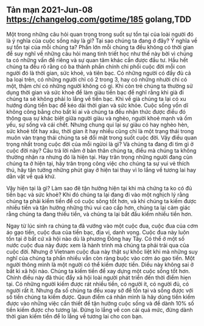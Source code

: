 Tản mạn
2021-Jun-08
https://changelog.com/gotime/185
golang,TDD
-----

Một trong những câu hỏi quan trọng trong suốt sự tồn tại của loài người đó là ý nghĩa của cuộc sống này là gì? Tại sao chúng ta đang ở đây? Ý nghĩa về sự tồn tại của mỗi chúng ta? Phần lớn mỗi chúng ta đều không có thời gian để suy nghĩ về những câu hỏi mang tinh triết học như thế này bời vì chúng ta có những vấn đề riêng và sự quan tâm khác cần được đầu tư. 
Hầu hết chúng ta đều rõ rằng có ba thành phần chính chi phối cuộc đời mỗi con người đó là thời gian, sức khoẻ, và tiên bạc. Có những người có đầy đủ cả ba loại trên, có những người chỉ có 2 trong 3, hay có những nhười chỉ có một, thậm chí có những người không có gì. Khi còn trẻ chúng ta thường sử dụng thời gian và sức khoẻ để làm giàu tiền bạc để nghĩ rằng khi già đi chúng ta sẽ không phải lo lắng về tiền bạc. Khi về già chúng ta lại có xu hướng dùng tiền bạc để kéo dài thời gian và sức khỏe. Cuộc sống vốn dĩ không công bằng cho bất kì ai và chúng ta đều nhận thức được điều đó thông qua sự khác biệt giữa người giàu và nghèo, người khoẻ mạnh và ốm yếu, sự sống và cái chết. Nhưng chung qui lại sự giàu có hay nghèo hèn, sức khoẻ tốt hay xâu, thời gian ít hay nhiều cũng chỉ là một trạng thái trong muôn vàn trạng thái chúng ta sẽ đổi mặt trong suốt cuộc đời. Vậy điều quan trọng nhất trong cuộc đời của mỗi ngừoi là gì? Và chúng ta đang đi tìm gì ở cuộc đời này? Câu trả lời nằm ở bản thân chúng ta, điều mà chúng ta không thường nhận ra nhưng đó là hiện tại. Hay trân trọng những người đang cùn chúng ta ở hiện tại, hãy trân trọng công việc cho chúng ta sự vui vẻ thích thú, hãy tận tưởng những phút giay ở hiện tai thay vì lo lắng về tương lai hay dằn vặt về quá khứ. 

Vậy hiện tại là gì? Làm sao đê tận hưởng hiện tại khi mà chứng ta ko có đủ tiền bạc và sức khoẻ? Khi đó chúng ta lại đang đi vào một nghịch lý rằng chúng ta phải kiểm tiền để có cuộc sông tốt hơn, và khi chúng ta kiếm được nhiều tiền và tận hưởng những thú vui cao cấp hơn, chúng ta lại cảm giác rằng chúng ta đang thiếu tiền, và chúng ta lại bắt đầu kiếm nhiều tiền hơn. 

Ngay từ lúc sinh ra chúng ta đã vướng vào một cuộc đua, cuộc đua của cơm áo gạo tiền, cuộc đua của tiền bạc, địa vị, danh vọng. Cuộc đua này luôn tồn tại ở bất cứ xã hội nào dù là phương Đông hay Tây. Có thể ở một số nước cuộc đua này được xem là hành trình mà chúng ta phải trải qua của cuộc đời. Nhưng ở Vietnam cuộc đua này thật sự khốc liệt khi mà những suy nghĩ của chúng ta phần nhiều vẫn còn ràng buộc vào cơm áo gạo tiền. Một người thông mình là một người có thể kiếm được tiền. Diều này không sai ở bất kì xã hội nào. Chúng ta kiếm tiền để xay dựng một cuộc sống tốt hơn. Chính điều này đã thúc đẩy xã hội loài người phát triển đến thời điểm hiẹn tại. Có những người kiếm được rát nhiều tiền, có người ít, có người đủ, có người rất ít. Nhưng đa số chúng ta đều xoay sở để tồn tại và sống được với số tiền chúng ta kiếm được. Qaun điểm cá nhân mình là hãy dùng tiền kiếm được vào những việc cần thiết để tận hưởng cuộc sống và để dành 10% số tiền kiếm được cho tương lại. Đừng lo lắng về con cái quá mức, đừng dành thời gian kiếm tiền để lo lắng về tương lai cho con bạn. 
